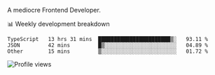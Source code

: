 A mediocre Frontend Developer.

📊 Weekly development breakdown
<!--START_SECTION:waka-->

```text
TypeScript   13 hrs 31 mins  ███████████████████████▒░   93.11 %
JSON         42 mins         █▒░░░░░░░░░░░░░░░░░░░░░░░   04.89 %
Other        15 mins         ▒░░░░░░░░░░░░░░░░░░░░░░░░   01.72 %
```

<!--END_SECTION:waka-->

<img src="https://gpvc.arturio.dev/iqbalfasri" alt="Profile views"/>
